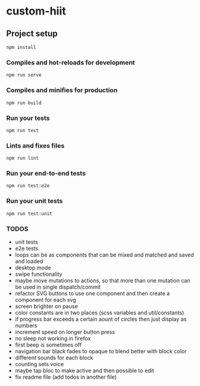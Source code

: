 # custom-hiit

## Project setup
```
npm install
```

### Compiles and hot-reloads for development
```
npm run serve
```

### Compiles and minifies for production
```
npm run build
```

### Run your tests
```
npm run test
```

### Lints and fixes files
```
npm run lint
```

### Run your end-to-end tests
```
npm run test:e2e
```

### Run your unit tests
```
npm run test:unit
```

### TODOS
- unit tests
- e2e tests
- loops can be as components that can be mixed and matched and saved and loaded
- desktop mode
- swipe functionality
- maybe move mutations to actions, so that more than one mutation can be used in single dispatch/commit
- refactor SVG buttons to use one component and then create a component for each svg
- screen brighter on pause
- color constants are in two places (scss variables and util/constants)
- if progress bar exceeds a certain aount of circles then just display as numbers
- increment speed on longer button press
- no sleep not working in firefox
- first beep is sometimes off
- navigation bar black fades to opaque to blend better with block color
- different sounds for each block
- counting sets voice
- maybe tap bloc to make active and then possible to edit
- fix readme file (add todos in another file)